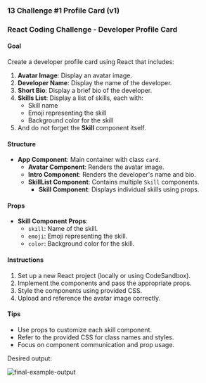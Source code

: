 ### 13 Challenge #1 Profile Card (v1)

### React Coding Challenge - Developer Profile Card

#### Goal

Create a developer profile card using React that includes:

1. **Avatar Image**: Display an avatar image.
2. **Developer Name**: Display the name of the developer.
3. **Short Bio**: Display a brief bio of the developer.
4. **Skills List**: Display a list of skills, each with:
   - Skill name
   - Emoji representing the skill
   - Background color for the skill
5. And do not forget the **Skill** component itself.

#### Structure

- **App Component**: Main container with class `card`.
  - **Avatar Component**: Renders the avatar image.
  - **Intro Component**: Renders the developer's name and bio.
  - **SkillList Component**: Contains multiple `Skill` components.
    - **Skill Component**: Displays individual skills using props.

#### Props

- **Skill Component Props**:
  - `skill`: Name of the skill.
  - `emoji`: Emoji representing the skill.
  - `color`: Background color for the skill.

#### Instructions

1. Set up a new React project (locally or using CodeSandbox).
2. Implement the components and pass the appropriate props.
3. Style the components using provided CSS.
4. Upload and reference the avatar image correctly. 

#### Tips

- Use props to customize each skill component.
- Refer to the provided CSS for class names and styles.
- Focus on component communication and prop usage.



Desired output:

![final-example-output](C:\Users\nblde\Desktop\Beginning%20ReactJS\Resources\Section%202\prep\final-example-output.png)
